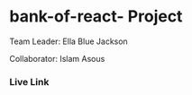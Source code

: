 # bank-of-react- Project
Team Leader: Ella Blue Jackson


Collaborator: Islam Asous

### Live Link 

